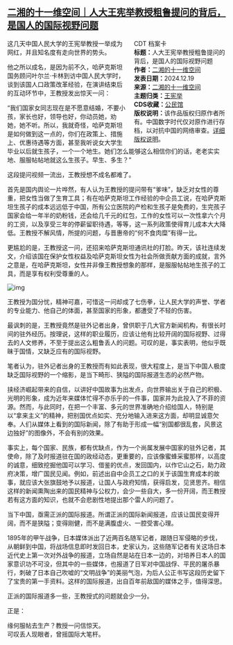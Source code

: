 <!--1734676417000-->
[二湘的十一维空间｜人大王宪举教授粗鲁提问的背后，是国人的国际视野问题](https://chinadigitaltimes.net/chinese/714191.html)
------

<div style="width:42%;float:right;padding-left:20px;"><div class="su-spoiler su-spoiler-style-fancy su-spoiler-icon-chevron-circle" data-scroll-offset="0" data-anchor-in-url="no"><div class="su-spoiler-title" tabindex="0" role="button"><span class="su-spoiler-icon"></span>CDT 档案卡</div><div class="su-spoiler-content su-u-clearfix su-u-trim"><strong>标题：</strong>人大王宪举教授粗鲁提问的背后，是国人的国际视野问题<br><strong>作者：</strong><a href="https://chinadigitaltimes.net/space/二湘的十一维空间" target="_blank">二湘的十一维空间</a><br><strong>发表日期：</strong>2024.12.19<br><strong>来源：</strong><a href="https://archive.ph/Uagha" target="_blank">二湘的十一维空间</a><br><strong>主题归类：</strong><a href="https://chinadigitaltimes.net/space/王宪举" target="_blank">王宪举</a><br><strong>CDS收藏：</strong><a href="https://chinadigitaltimes.net/space/%E5%85%AC%E6%B0%91%E9%A6%86" target="_blank" rel="noopener">公民馆</a><br><strong>版权说明：</strong>该作品版权归原作者所有。中国数字时代仅对原作进行存档，以对抗中国的网络审查。<a href="https://chinadigitaltimes.net/chinese/copyright">详细版权说明</a>。</div></div></div><p>这几天中国人民大学的王宪举教授一举成为网红，并且知名度有走向世界的势头。</p><p>他之所以成名，是因为前不久，哈萨克斯坦国务顾问叶尔兰·卡林到访中国人民大学时，谈到该国人口政策改革经验，在演讲结束后的互动环节中，王教授发出惊天一问：</p><p>“我们国家女同志现在是不愿意结婚，不要小孩，家长也好，领导也好，你动员她，劝她，她不听。所以，我就奇怪，哈萨克斯坦是如何做到这一点的，你们在政策上、措施上、优惠待遇等方面，甚至我听说女大学生毕业以后就生孩子，一个一个地生。她们怎么能够这么相信你们的话，老老实实地、服服帖帖地就这么生孩子。早生、多生？”</p><p>这段提问视频一流出，王教授想不成名都难了。</p><p>首先是国内舆论一片哗然，有人认为王教授的提问带有“爹味”，缺乏对女性的尊重，把女性当做了生育工具；有在哈萨克斯坦工作经验的中企员工说，在哈萨克斯坦生孩子的成本远远低于中国，所有公立医院的产检和生孩子是免费的，生完孩子国家会给一年半的奶粉钱，还会给几千元的红包，工作的女性可以一次性拿六个月的工资，以及享受三年的停薪留职待遇，等等，这一系列政策使得育儿成本大大降低。王教授不解风情，所提的问题，与晋惠帝的“何不食肉糜”有得一比。</p><p>更尴尬的是，王教授这一问，还招来哈萨克斯坦通讯社的打脸。昨天，该社连续发文，介绍该国在保护女性权益及哈萨克斯坦女性为社会所做贡献方面的成就，言外之意是，在哈萨克斯坦，女性并非像王教授想象的那样，是服服帖帖地生孩子的工具，而是享有权利受尊重的人。</p><p><img decoding="async" src="https://chinadigitaltimes.net/chinese/files/2024/12/post-714191-676510e3d5140.png" alt="img"></p><p>王教授为国分忧，精神可嘉，可惜这一问却成了七伤拳，让人民大学的声誉、学者的专业能力、他自己的体面，甚至国家的形象，都遭受了不轻的伤害。</p><p>最讽刺的是，王教授竟然是驻外记者出身，曾供职于几大官方新闻机构，有很长时间的驻外经历。按理说，这样的职业履历，应该让他有比较开阔的国际视野、过得去的人文修养，不至于提出这么粗鲁丢人的问题。可叹的是，事实表明，他似乎既昧于国情，又缺乏应有的国际视野。</p><p>笔者认为，驻外记者出身的王教授而有如此表现，很大程度上，是当下中国人极度缺乏国际视野的一个缩影，是当下畸形、狭隘的国际报道生态的必然产物。</p><p>挟经济崛起带来的自信，以讲好中国故事为出发点，向世界输出关于自己的积极、光明的形象，成为近年来媒体忙得不亦乐乎的一件事，国家并为此投入了不菲的资源。然而，与此同时，在把一个丰富、多元的世界准确地介绍给国人，特别是以“拿来主义”的精神，把别国优点如实、充分地输入进来这方面，却明显诚意欠奉。人们从媒体上看到的国际新闻，除了有助于形成一幅“别国都很乱套，风景这边独好”的图像外，不会有别的效果。</p><p>事实上，每个国家、民族，都有优缺点，作为一个尚属发展中国家的驻外记者，其使命，除了及时报道驻在国的政经动态，更重要的，应该像蜜蜂采蜜那样，以高度的诚意，细致挖掘他国可以学习、借鉴的优点，发回国内，以作它山之石，助力政府决策，增广国民见闻。例如，前述出自中企员工之口的关于该国生育成本的故事，就应该大张旗鼓地予以报道，让国人与政府知情，获得启发，见贤思齐。相信这样的新闻熏陶出来的国民精神与公权力，会少一些自大，多一份开阔，而王教授若有这方面的知识，也就不会悲剧性地提出那个雷人的问题了。</p><p>当下中国，亟需正派的国际报道。所谓正派的国际新闻报道，应该让国民变得开阔，而不是狭隘；变得刚健，而不是满腹虚火、一腔受害心理。</p><p>1895年的甲午战争，日本媒体派出了近两百名随军记者，跟随日军侵略的步伐，从朝鲜到中国，将战场信息即时发回日本，史家认为，这些随军记者有关这场日本近代史上第一次对外战争的报道，立场自然是站在日本一边的，对培养日本人的国家意识功不可没，但其中的一些媒体，也报道了日军对中国战俘、平民的屠杀暴行，刺破了日本自己吹嘘的“文明战争”的美丽气泡，为后人公正书写这段历史留下了宝贵的第一手资料。这样的国际报道，出自百年前敌国的媒体之手，值得深思。</p><p>正派的国际报道多一些，王教授式的问题就会少一分。</p><p>正是：</p><p>缘何服帖去生产？教授一问信惊天。<br>可叹丢人现眼者，曾摇国际大笔杆。</p><div class="addtoany_share_save_container addtoany_content addtoany_content_bottom"><div class="a2a_kit a2a_kit_size_32 addtoany_list" data-a2a-url="https://chinadigitaltimes.net/chinese/714191.html" data-a2a-title="二湘的十一维空间｜人大王宪举教授粗鲁提问的背后，是国人的国际视野问题"><a class="a2a_button_facebook" href="https://www.addtoany.com/add_to/facebook?linkurl=https%3A%2F%2Fchinadigitaltimes.net%2Fchinese%2F714191.html&amp;linkname=%E4%BA%8C%E6%B9%98%E7%9A%84%E5%8D%81%E4%B8%80%E7%BB%B4%E7%A9%BA%E9%97%B4%EF%BD%9C%E4%BA%BA%E5%A4%A7%E7%8E%8B%E5%AE%AA%E4%B8%BE%E6%95%99%E6%8E%88%E7%B2%97%E9%B2%81%E6%8F%90%E9%97%AE%E7%9A%84%E8%83%8C%E5%90%8E%EF%BC%8C%E6%98%AF%E5%9B%BD%E4%BA%BA%E7%9A%84%E5%9B%BD%E9%99%85%E8%A7%86%E9%87%8E%E9%97%AE%E9%A2%98" title="Facebook" rel="nofollow noopener" target="_blank"></a><a class="a2a_button_twitter" href="https://www.addtoany.com/add_to/twitter?linkurl=https%3A%2F%2Fchinadigitaltimes.net%2Fchinese%2F714191.html&amp;linkname=%E4%BA%8C%E6%B9%98%E7%9A%84%E5%8D%81%E4%B8%80%E7%BB%B4%E7%A9%BA%E9%97%B4%EF%BD%9C%E4%BA%BA%E5%A4%A7%E7%8E%8B%E5%AE%AA%E4%B8%BE%E6%95%99%E6%8E%88%E7%B2%97%E9%B2%81%E6%8F%90%E9%97%AE%E7%9A%84%E8%83%8C%E5%90%8E%EF%BC%8C%E6%98%AF%E5%9B%BD%E4%BA%BA%E7%9A%84%E5%9B%BD%E9%99%85%E8%A7%86%E9%87%8E%E9%97%AE%E9%A2%98" title="Twitter" rel="nofollow noopener" target="_blank"></a><a class="a2a_button_telegram" href="https://www.addtoany.com/add_to/telegram?linkurl=https%3A%2F%2Fchinadigitaltimes.net%2Fchinese%2F714191.html&amp;linkname=%E4%BA%8C%E6%B9%98%E7%9A%84%E5%8D%81%E4%B8%80%E7%BB%B4%E7%A9%BA%E9%97%B4%EF%BD%9C%E4%BA%BA%E5%A4%A7%E7%8E%8B%E5%AE%AA%E4%B8%BE%E6%95%99%E6%8E%88%E7%B2%97%E9%B2%81%E6%8F%90%E9%97%AE%E7%9A%84%E8%83%8C%E5%90%8E%EF%BC%8C%E6%98%AF%E5%9B%BD%E4%BA%BA%E7%9A%84%E5%9B%BD%E9%99%85%E8%A7%86%E9%87%8E%E9%97%AE%E9%A2%98" title="Telegram" rel="nofollow noopener" target="_blank"></a><a class="a2a_button_reddit" href="https://www.addtoany.com/add_to/reddit?linkurl=https%3A%2F%2Fchinadigitaltimes.net%2Fchinese%2F714191.html&amp;linkname=%E4%BA%8C%E6%B9%98%E7%9A%84%E5%8D%81%E4%B8%80%E7%BB%B4%E7%A9%BA%E9%97%B4%EF%BD%9C%E4%BA%BA%E5%A4%A7%E7%8E%8B%E5%AE%AA%E4%B8%BE%E6%95%99%E6%8E%88%E7%B2%97%E9%B2%81%E6%8F%90%E9%97%AE%E7%9A%84%E8%83%8C%E5%90%8E%EF%BC%8C%E6%98%AF%E5%9B%BD%E4%BA%BA%E7%9A%84%E5%9B%BD%E9%99%85%E8%A7%86%E9%87%8E%E9%97%AE%E9%A2%98" title="Reddit" rel="nofollow noopener" target="_blank"></a><a class="a2a_button_whatsapp" href="https://www.addtoany.com/add_to/whatsapp?linkurl=https%3A%2F%2Fchinadigitaltimes.net%2Fchinese%2F714191.html&amp;linkname=%E4%BA%8C%E6%B9%98%E7%9A%84%E5%8D%81%E4%B8%80%E7%BB%B4%E7%A9%BA%E9%97%B4%EF%BD%9C%E4%BA%BA%E5%A4%A7%E7%8E%8B%E5%AE%AA%E4%B8%BE%E6%95%99%E6%8E%88%E7%B2%97%E9%B2%81%E6%8F%90%E9%97%AE%E7%9A%84%E8%83%8C%E5%90%8E%EF%BC%8C%E6%98%AF%E5%9B%BD%E4%BA%BA%E7%9A%84%E5%9B%BD%E9%99%85%E8%A7%86%E9%87%8E%E9%97%AE%E9%A2%98" title="WhatsApp" rel="nofollow noopener" target="_blank"></a><a class="a2a_button_email" href="https://www.addtoany.com/add_to/email?linkurl=https%3A%2F%2Fchinadigitaltimes.net%2Fchinese%2F714191.html&amp;linkname=%E4%BA%8C%E6%B9%98%E7%9A%84%E5%8D%81%E4%B8%80%E7%BB%B4%E7%A9%BA%E9%97%B4%EF%BD%9C%E4%BA%BA%E5%A4%A7%E7%8E%8B%E5%AE%AA%E4%B8%BE%E6%95%99%E6%8E%88%E7%B2%97%E9%B2%81%E6%8F%90%E9%97%AE%E7%9A%84%E8%83%8C%E5%90%8E%EF%BC%8C%E6%98%AF%E5%9B%BD%E4%BA%BA%E7%9A%84%E5%9B%BD%E9%99%85%E8%A7%86%E9%87%8E%E9%97%AE%E9%A2%98" title="Email" rel="nofollow noopener" target="_blank"></a><a class="a2a_button_copy_link" href="https://www.addtoany.com/add_to/copy_link?linkurl=https%3A%2F%2Fchinadigitaltimes.net%2Fchinese%2F714191.html&amp;linkname=%E4%BA%8C%E6%B9%98%E7%9A%84%E5%8D%81%E4%B8%80%E7%BB%B4%E7%A9%BA%E9%97%B4%EF%BD%9C%E4%BA%BA%E5%A4%A7%E7%8E%8B%E5%AE%AA%E4%B8%BE%E6%95%99%E6%8E%88%E7%B2%97%E9%B2%81%E6%8F%90%E9%97%AE%E7%9A%84%E8%83%8C%E5%90%8E%EF%BC%8C%E6%98%AF%E5%9B%BD%E4%BA%BA%E7%9A%84%E5%9B%BD%E9%99%85%E8%A7%86%E9%87%8E%E9%97%AE%E9%A2%98" title="Copy Link" rel="nofollow noopener" target="_blank"></a><a class="a2a_dd addtoany_share_save addtoany_share" href="https://www.addtoany.com/share"></a></div></div>
